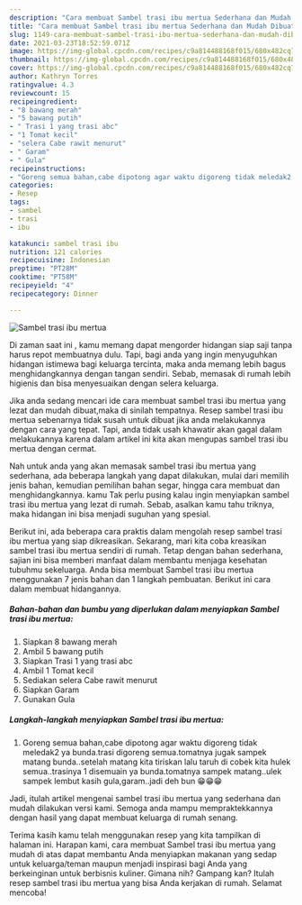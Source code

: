 ```yaml
---
description: "Cara membuat Sambel trasi ibu mertua Sederhana dan Mudah Dibuat"
title: "Cara membuat Sambel trasi ibu mertua Sederhana dan Mudah Dibuat"
slug: 1149-cara-membuat-sambel-trasi-ibu-mertua-sederhana-dan-mudah-dibuat
date: 2021-03-23T18:52:59.071Z
image: https://img-global.cpcdn.com/recipes/c9a814488168f015/680x482cq70/sambel-trasi-ibu-mertua-foto-resep-utama.jpg
thumbnail: https://img-global.cpcdn.com/recipes/c9a814488168f015/680x482cq70/sambel-trasi-ibu-mertua-foto-resep-utama.jpg
cover: https://img-global.cpcdn.com/recipes/c9a814488168f015/680x482cq70/sambel-trasi-ibu-mertua-foto-resep-utama.jpg
author: Kathryn Torres
ratingvalue: 4.3
reviewcount: 15
recipeingredient:
- "8 bawang merah"
- "5 bawang putih"
- " Trasi 1 yang trasi abc"
- "1 Tomat kecil"
- "selera Cabe rawit menurut"
- " Garam"
- " Gula"
recipeinstructions:
- "Goreng semua bahan,cabe dipotong agar waktu digoreng tidak meledak2 ya bunda.trasi digoreng semua.tomatnya jugak sampek matang bunda..setelah matang kita tiriskan lalu taruh di cobek kita hulek semua..trasinya 1 disemuain ya bunda.tomatnya sampek matang..ulek sampek lembut kasih gula,garam..jadi deh bun 😁😁😁"
categories:
- Resep
tags:
- sambel
- trasi
- ibu

katakunci: sambel trasi ibu 
nutrition: 121 calories
recipecuisine: Indonesian
preptime: "PT28M"
cooktime: "PT58M"
recipeyield: "4"
recipecategory: Dinner

---
```



![Sambel trasi ibu mertua](https://img-global.cpcdn.com/recipes/c9a814488168f015/680x482cq70/sambel-trasi-ibu-mertua-foto-resep-utama.jpg)

Di zaman  saat ini , kamu memang dapat mengorder hidangan siap saji tanpa harus repot membuatnya dulu. Tapi, bagi anda yang ingin menyuguhkan hidangan istimewa bagi keluarga tercinta, maka anda memang lebih bagus menghidangkannya dengan tangan sendiri. Sebab, memasak di rumah lebih higienis dan bisa menyesuaikan dengan selera keluarga.

Jika anda sedang mencari ide cara membuat sambel trasi ibu mertua yang lezat dan mudah dibuat,maka di sinilah tempatnya. Resep sambel trasi ibu mertua  sebenarnya tidak susah untuk dibuat jika anda melakukannya dengan cara yang tepat. Tapi, anda tidak usah khawatir akan gagal dalam melakukannya 
karena dalam artikel ini kita akan mengupas sambel trasi ibu mertua dengan cermat.  



Nah untuk anda yang akan memasak sambel trasi ibu mertua yang sederhana, ada beberapa langkah yang dapat dilakukan, mulai dari memilih jenis bahan, kemudian pemilihan bahan segar, hingga cara membuat dan menghidangkannya. kamu Tak perlu pusing kalau ingin menyiapkan sambel trasi ibu mertua yang lezat di rumah. Sebab, asalkan kamu  tahu triknya, maka hidangan ini bisa menjadi suguhan yang spesial.

Berikut ini, ada beberapa cara praktis  dalam mengolah resep sambel trasi ibu mertua yang siap dikreasikan. Sekarang, mari kita coba kreasikan sambel trasi ibu mertua sendiri di rumah. Tetap dengan bahan sederhana, sajian ini bisa memberi manfaat dalam membantu menjaga kesehatan tubuhmu sekeluarga. Anda bisa membuat Sambel trasi ibu mertua menggunakan 7 jenis bahan dan 1 langkah pembuatan. Berikut ini cara dalam membuat hidangannya.

<!--inarticleads1-->

##### Bahan-bahan dan bumbu yang diperlukan dalam menyiapkan Sambel trasi ibu mertua:

1. Siapkan 8 bawang merah
1. Ambil 5 bawang putih
1. Siapkan  Trasi 1 yang trasi abc
1. Ambil 1 Tomat kecil
1. Sediakan selera Cabe rawit menurut
1. Siapkan  Garam
1. Gunakan  Gula




<!--inarticleads2-->

##### Langkah-langkah menyiapkan Sambel trasi ibu mertua:

1. Goreng semua bahan,cabe dipotong agar waktu digoreng tidak meledak2 ya bunda.trasi digoreng semua.tomatnya jugak sampek matang bunda..setelah matang kita tiriskan lalu taruh di cobek kita hulek semua..trasinya 1 disemuain ya bunda.tomatnya sampek matang..ulek sampek lembut kasih gula,garam..jadi deh bun 😁😁😁




Jadi, itulah artikel mengenai  sambel trasi ibu mertua  yang sederhana dan mudah dilakukan versi kami. Semoga anda mampu mempraktekkannya dengan hasil yang dapat membuat keluarga di rumah senang. 

Terima kasih kamu telah menggunakan resep yang kita tampilkan di halaman ini. Harapan kami, cara membuat  Sambel trasi ibu mertua yang mudah di atas dapat membantu Anda menyiapkan makanan yang sedap untuk keluarga/teman maupun menjadi inspirasi bagi Anda yang berkeinginan untuk berbisnis kuliner. Gimana nih? Gampang kan? Itulah resep sambel trasi ibu mertua yang bisa Anda kerjakan di rumah. Selamat mencoba!

